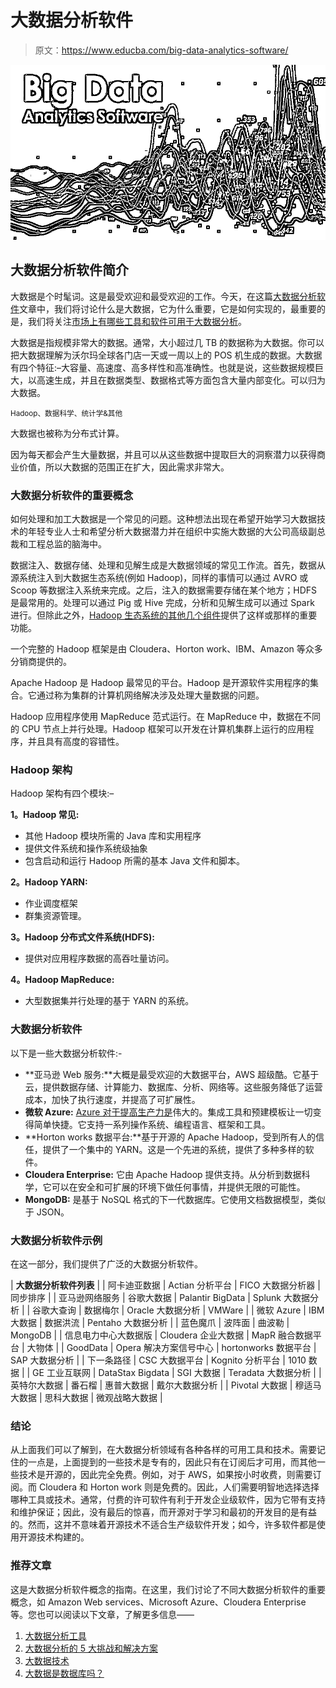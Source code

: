 # 大数据分析软件

> 原文：<https://www.educba.com/big-data-analytics-software/>

![Big Data Analytics Software](img/1bc75cf73e0d0b09442d609858dcd5c5.png)



## 大数据分析软件简介

大数据是个时髦词。这是最受欢迎和最受欢迎的工作。今天，在这篇[大数据分析软件](https://www.educba.com/big-data-analytics-software/)文章中，我们将讨论什么是大数据，它为什么重要，它是如何实现的，最重要的是，我们将关注[市场上有哪些工具和软件可用于大数据分析](https://www.educba.com/what-is-big-data-analytics/)。

大数据是指规模非常大的数据。通常，大小超过几 TB 的数据称为大数据。你可以把大数据理解为沃尔玛全球各门店一天或一周以上的 POS 机生成的数据。大数据有四个特征:–大容量、高速度、高多样性和高准确性。也就是说，这些数据规模巨大，以高速生成，并且在数据类型、数据格式等方面包含大量内部变化。可以归为大数据。

<small>Hadoop、数据科学、统计学&其他</small>

大数据也被称为分布式计算。

因为每天都会产生大量数据，并且可以从这些数据中提取巨大的洞察潜力以获得商业价值，所以大数据的范围正在扩大，因此需求非常大。

### 大数据分析软件的重要概念

如何处理和加工大数据是一个常见的问题。这种想法出现在希望开始学习大数据技术的年轻专业人士和希望分析大数据潜力并在组织中实施大数据的大公司高级副总裁和工程总监的脑海中。

数据注入、数据存储、处理和见解生成是大数据领域的常见工作流。首先，数据从源系统注入到大数据生态系统(例如 Hadoop)，同样的事情可以通过 AVRO 或 Scoop 等数据注入系统来完成。之后，注入的数据需要存储在某个地方；HDFS 是最常用的。处理可以通过 Pig 或 Hive 完成，分析和见解生成可以通过 Spark 进行。但除此之外，[Hadoop 生态系统的其他几个组件](https://www.educba.com/hadoop-ecosystem/)提供了这样或那样的重要功能。

一个完整的 Hadoop 框架是由 Cloudera、Horton work、IBM、Amazon 等众多分销商提供的。

Apache Hadoop 是 Hadoop 最常见的平台。Hadoop 是开源软件实用程序的集合。它通过称为集群的计算机网络解决涉及处理大量数据的问题。

Hadoop 应用程序使用 MapReduce 范式运行。在 MapReduce 中，数据在不同的 CPU 节点上并行处理。Hadoop 框架可以开发在计算机集群上运行的应用程序，并且具有高度的容错性。

### Hadoop 架构

Hadoop 架构有四个模块:–

**1。Hadoop 常见:**

*   其他 Hadoop 模块所需的 Java 库和实用程序
*   提供文件系统和操作系统级抽象
*   包含启动和运行 Hadoop 所需的基本 Java 文件和脚本。

**2。Hadoop YARN:**

*   作业调度框架
*   群集资源管理。

**3。Hadoop 分布式文件系统(HDFS):**

*   提供对应用程序数据的高吞吐量访问。

**4。Hadoop MapReduce:**

*   大型数据集并行处理的基于 YARN 的系统。

### 大数据分析软件

以下是一些大数据分析软件:-

*   **亚马逊 Web 服务:**大概是最受欢迎的大数据平台，AWS 超级酷。它基于云，提供数据存储、计算能力、数据库、分析、网络等。这些服务降低了运营成本，加快了执行速度，并提高了可扩展性。
*   **微软 Azure:** [Azure 对于提高生产力是](https://www.educba.com/what-is-azure/)伟大的。集成工具和预建模板让一切变得简单快捷。它支持一系列操作系统、编程语言、框架和工具。
*   **Horton works 数据平台:**基于开源的 Apache Hadoop，受到所有人的信任，提供了一个集中的 YARN。这是一个先进的系统，提供了多种多样的软件。
*   **Cloudera Enterprise:** 它由 Apache Hadoop 提供支持。从分析到数据科学，它可以在安全和可扩展的环境下做任何事情，并提供无限的可能性。
*   **MongoDB:** 是基于 NoSQL 格式的下一代数据库。它使用文档数据模型，类似于 JSON。

### 大数据分析软件示例

在这一部分，我们提供了广泛的大数据分析软件。

| **大数据分析软件列表** |
| 阿卡迪亚数据 | Actian 分析平台 | FICO 大数据分析器 | 同步排序 |
| 亚马逊网络服务 | 谷歌大数据 | Palantir BigData | Splunk 大数据分析 |
| 谷歌大查询 | 数据梅尔 | Oracle 大数据分析 | VMWare |
| 微软 Azure | IBM 大数据 | 数据洪流 | Pentaho 大数据分析 |
| 蓝色魔爪 | 波阵面 | 曲波勒 | MongoDB |
| 信息电力中心大数据版 | Cloudera 企业大数据 | MapR 融合数据平台 | 大物体 |
| GoodData | Opera 解决方案信号中心 | hortonworks 数据平台 | SAP 大数据分析 |
| 下一条路径 | CSC 大数据平台 | Kognito 分析平台 | 1010 数据 |
| GE 工业互联网 | DataStax Bigdata | SGI 大数据 | Teradata 大数据分析 |
| 英特尔大数据 | 番石榴 | 惠普大数据 | 戴尔大数据分析 |
| Pivotal 大数据 | 穆适马大数据 | 思科大数据 | 微观战略大数据 |

### 结论

从上面我们可以了解到，在大数据分析领域有各种各样的可用工具和技术。需要记住的一点是，上面提到的一些技术是专有的，因此只有在订阅后才可用，而其他一些技术是开源的，因此完全免费。例如，对于 AWS，如果按小时收费，则需要订阅。而 Cloudera 和 Horton work 则是免费的。因此，人们需要明智地选择选择哪种工具或技术。通常，付费的许可软件有利于开发企业级软件，因为它带有支持和维护保证；因此，没有最后的惊喜，而开源对于学习和最初的开发目的是有益的。然而，这并不意味着开源技术不适合生产级软件开发；如今，许多软件都是使用开源技术构建的。

### 推荐文章

这是大数据分析软件概念的指南。在这里，我们讨论了不同大数据分析软件的重要概念，如 Amazon Web services、Microsoft Azure、Cloudera Enterprise 等。您也可以阅读以下文章，了解更多信息——

1.  [大数据分析工具](https://www.educba.com/big-data-analytics-tools/)
2.  [大数据分析的 5 大挑战和解决方案](https://www.educba.com/challenges-of-big-data-analytics/)
3.  [大数据技术](https://www.educba.com/big-data-techniques/)
4.  [大数据是数据库吗？](https://www.educba.com/is-big-data-a-database/)






